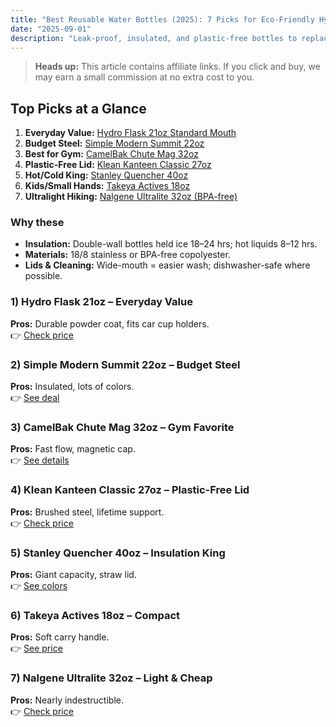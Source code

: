 ```yaml
---
title: "Best Reusable Water Bottles (2025): 7 Picks for Eco-Friendly Hydration"
date: "2025-09-01"
description: "Leak-proof, insulated, and plastic-free bottles to replace single-use plastic for good."
---
```


> **Heads up:** This article contains affiliate links. If you click and buy, we may earn a small commission at no extra cost to you.

## Top Picks at a Glance
1. **Everyday Value:** [Hydro Flask 21oz Standard Mouth](https://www.amazon.co.uk/?tag=wildandwell0c-21
)
2. **Budget Steel:** [Simple Modern Summit 22oz](https://www.amazon.co.uk/?tag=wildandwell0c-21
)
3. **Best for Gym:** [CamelBak Chute Mag 32oz](https://www.amazon.co.uk/?tag=wildandwell0c-21
)
4. **Plastic-Free Lid:** [Klean Kanteen Classic 27oz](https://www.amazon.co.uk/?tag=wildandwell0c-21
)
5. **Hot/Cold King:** [Stanley Quencher 40oz](https://www.amazon.co.uk/?tag=wildandwell0c-21
)
6. **Kids/Small Hands:** [Takeya Actives 18oz](https://www.amazon.co.uk/?tag=wildandwell0c-21
)
7. **Ultralight Hiking:** [Nalgene Ultralite 32oz (BPA-free)](https://www.amazon.co.uk/?tag=wildandwell0c-21
)

### Why these
- **Insulation:** Double-wall bottles held ice 18–24 hrs; hot liquids 8–12 hrs.
- **Materials:** 18/8 stainless or BPA-free copolyester.
- **Lids & Cleaning:** Wide-mouth = easier wash; dishwasher-safe where possible.

### 1) Hydro Flask 21oz – Everyday Value
**Pros:** Durable powder coat, fits car cup holders.  
👉 [Check price](https://www.amazon.co.uk/?tag=wildandwell0c-21
)

### 2) Simple Modern Summit 22oz – Budget Steel
**Pros:** Insulated, lots of colors.  
👉 [See deal](https://www.amazon.co.uk/?tag=wildandwell0c-21
)

### 3) CamelBak Chute Mag 32oz – Gym Favorite
**Pros:** Fast flow, magnetic cap.  
👉 [See details](https://www.amazon.co.uk/?tag=wildandwell0c-21
)

### 4) Klean Kanteen Classic 27oz – Plastic-Free Lid
**Pros:** Brushed steel, lifetime support.  
👉 [Check price](https://www.amazon.co.uk/?tag=wildandwell0c-21
)

### 5) Stanley Quencher 40oz – Insulation King
**Pros:** Giant capacity, straw lid.  
👉 [See colors](https://www.amazon.co.uk/?tag=wildandwell0c-21
)

### 6) Takeya Actives 18oz – Compact
**Pros:** Soft carry handle.  
👉 [See price](https://www.amazon.co.uk/?tag=wildandwell0c-21
)

### 7) Nalgene Ultralite 32oz – Light & Cheap
**Pros:** Nearly indestructible.  
👉 [Check price](https://www.amazon.co.uk/?tag=wildandwell0c-21
)

